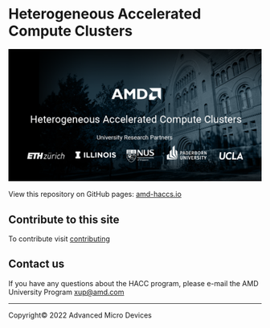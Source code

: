 # Heterogeneous Accelerated Compute Clusters

<img src="docs/images/AMD-HACC_Banner.png" alt="Hetrogeneous Accelerated Compute Cluster banner image showing university partner logos: ETH Zurich, National Univesity Singapore, Paderborn University, UCLA, UIUC" class="responsive">

View this repository on GitHub pages: [amd-haccs.io](https://www.amd-haccs.io/)

## Contribute to this site

To contribute visit [contributing](docs/contributing.md)

## Contact us

If you have any questions about the HACC program, please e-mail the AMD University Program <xup@amd.com>

---------------------------------------

<p class="copyright">Copyright&copy; 2022 Advanced Micro Devices</p>
